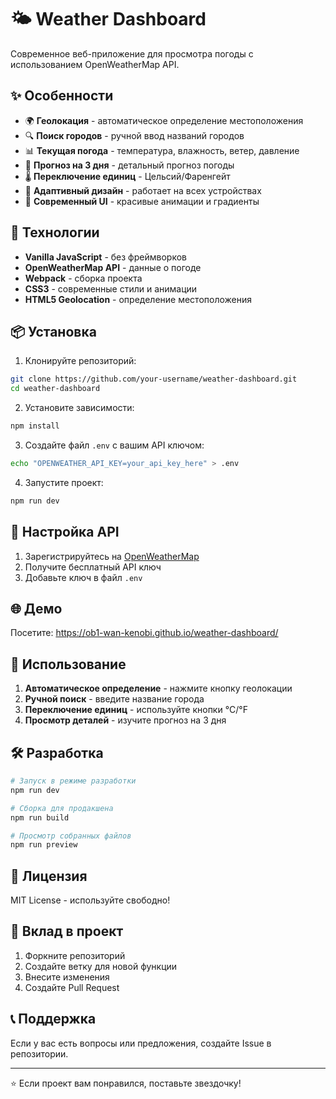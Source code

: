# 🌤️ Weather Dashboard

Современное веб-приложение для просмотра погоды с использованием OpenWeatherMap API.

## ✨ Особенности

- 🌍 **Геолокация** - автоматическое определение местоположения
- 🔍 **Поиск городов** - ручной ввод названий городов
- 📊 **Текущая погода** - температура, влажность, ветер, давление
- 📅 **Прогноз на 3 дня** - детальный прогноз погоды
- 🌡️ **Переключение единиц** - Цельсий/Фаренгейт
- 📱 **Адаптивный дизайн** - работает на всех устройствах
- 🎨 **Современный UI** - красивые анимации и градиенты

## 🚀 Технологии

- **Vanilla JavaScript** - без фреймворков
- **OpenWeatherMap API** - данные о погоде
- **Webpack** - сборка проекта
- **CSS3** - современные стили и анимации
- **HTML5 Geolocation** - определение местоположения

## 📦 Установка

1. Клонируйте репозиторий:
```bash
git clone https://github.com/your-username/weather-dashboard.git
cd weather-dashboard
```

2. Установите зависимости:
```bash
npm install
```

3. Создайте файл `.env` с вашим API ключом:
```bash
echo "OPENWEATHER_API_KEY=your_api_key_here" > .env
```

4. Запустите проект:
```bash
npm run dev
```

## 🔧 Настройка API

1. Зарегистрируйтесь на [OpenWeatherMap](https://openweathermap.org/)
2. Получите бесплатный API ключ
3. Добавьте ключ в файл `.env`

## 🌐 Демо

Посетите: https://ob1-wan-kenobi.github.io/weather-dashboard/

## 📱 Использование

1. **Автоматическое определение** - нажмите кнопку геолокации
2. **Ручной поиск** - введите название города
3. **Переключение единиц** - используйте кнопки °C/°F
4. **Просмотр деталей** - изучите прогноз на 3 дня

## 🛠️ Разработка

```bash
# Запуск в режиме разработки
npm run dev

# Сборка для продакшена
npm run build

# Просмотр собранных файлов
npm run preview
```

## 📄 Лицензия

MIT License - используйте свободно!

## 🤝 Вклад в проект

1. Форкните репозиторий
2. Создайте ветку для новой функции
3. Внесите изменения
4. Создайте Pull Request

## 📞 Поддержка

Если у вас есть вопросы или предложения, создайте Issue в репозитории.

---

⭐ Если проект вам понравился, поставьте звездочку!
